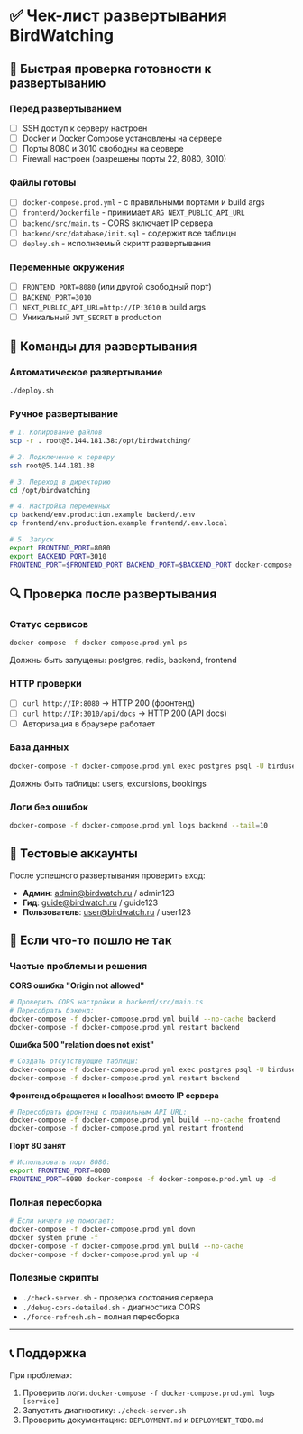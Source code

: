 # ✅ Чек-лист развертывания BirdWatching

## 🚀 Быстрая проверка готовности к развертыванию

### Перед развертыванием
- [ ] SSH доступ к серверу настроен
- [ ] Docker и Docker Compose установлены на сервере
- [ ] Порты 8080 и 3010 свободны на сервере
- [ ] Firewall настроен (разрешены порты 22, 8080, 3010)

### Файлы готовы
- [ ] `docker-compose.prod.yml` - с правильными портами и build args
- [ ] `frontend/Dockerfile` - принимает `ARG NEXT_PUBLIC_API_URL`
- [ ] `backend/src/main.ts` - CORS включает IP сервера
- [ ] `backend/src/database/init.sql` - содержит все таблицы
- [ ] `deploy.sh` - исполняемый скрипт развертывания

### Переменные окружения
- [ ] `FRONTEND_PORT=8080` (или другой свободный порт)
- [ ] `BACKEND_PORT=3010`
- [ ] `NEXT_PUBLIC_API_URL=http://IP:3010` в build args
- [ ] Уникальный `JWT_SECRET` в production

## 🎯 Команды для развертывания

### Автоматическое развертывание
```bash
./deploy.sh
```

### Ручное развертывание
```bash
# 1. Копирование файлов
scp -r . root@5.144.181.38:/opt/birdwatching/

# 2. Подключение к серверу
ssh root@5.144.181.38

# 3. Переход в директорию
cd /opt/birdwatching

# 4. Настройка переменных
cp backend/env.production.example backend/.env
cp frontend/env.production.example frontend/.env.local

# 5. Запуск
export FRONTEND_PORT=8080
export BACKEND_PORT=3010
FRONTEND_PORT=$FRONTEND_PORT BACKEND_PORT=$BACKEND_PORT docker-compose -f docker-compose.prod.yml up --build -d
```

## 🔍 Проверка после развертывания

### Статус сервисов
```bash
docker-compose -f docker-compose.prod.yml ps
```
Должны быть запущены: postgres, redis, backend, frontend

### HTTP проверки
- [ ] `curl http://IP:8080` → HTTP 200 (фронтенд)
- [ ] `curl http://IP:3010/api/docs` → HTTP 200 (API docs)
- [ ] Авторизация в браузере работает

### База данных
```bash
docker-compose -f docker-compose.prod.yml exec postgres psql -U birduser -d birdwatching -c "\dt"
```
Должны быть таблицы: users, excursions, bookings

### Логи без ошибок
```bash
docker-compose -f docker-compose.prod.yml logs backend --tail=10
```

## 🧪 Тестовые аккаунты

После успешного развертывания проверить вход:
- **Админ**: admin@birdwatch.ru / admin123
- **Гид**: guide@birdwatch.ru / guide123
- **Пользователь**: user@birdwatch.ru / user123

## 🚨 Если что-то пошло не так

### Частые проблемы и решения

**CORS ошибка "Origin not allowed"**
```bash
# Проверить CORS настройки в backend/src/main.ts
# Пересобрать бэкенд:
docker-compose -f docker-compose.prod.yml build --no-cache backend
docker-compose -f docker-compose.prod.yml restart backend
```

**Ошибка 500 "relation does not exist"**
```bash
# Создать отсутствующие таблицы:
docker-compose -f docker-compose.prod.yml exec postgres psql -U birduser -d birdwatching -f /docker-entrypoint-initdb.d/init.sql
docker-compose -f docker-compose.prod.yml restart backend
```

**Фронтенд обращается к localhost вместо IP сервера**
```bash
# Пересобрать фронтенд с правильным API URL:
docker-compose -f docker-compose.prod.yml build --no-cache frontend
docker-compose -f docker-compose.prod.yml restart frontend
```

**Порт 80 занят**
```bash
# Использовать порт 8080:
export FRONTEND_PORT=8080
FRONTEND_PORT=8080 docker-compose -f docker-compose.prod.yml up -d
```

### Полная пересборка
```bash
# Если ничего не помогает:
docker-compose -f docker-compose.prod.yml down
docker system prune -f
docker-compose -f docker-compose.prod.yml build --no-cache
docker-compose -f docker-compose.prod.yml up -d
```

### Полезные скрипты
- `./check-server.sh` - проверка состояния сервера
- `./debug-cors-detailed.sh` - диагностика CORS
- `./force-refresh.sh` - полная пересборка

---

## 📞 Поддержка

При проблемах:
1. Проверить логи: `docker-compose -f docker-compose.prod.yml logs [service]`
2. Запустить диагностику: `./check-server.sh`
3. Проверить документацию: `DEPLOYMENT.md` и `DEPLOYMENT_TODO.md`




